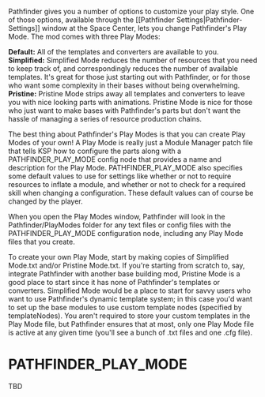 Pathfinder gives you a number of options to customize your play style. One of those options, available through the [[Pathfinder Settings|Pathfinder-Settings]] window at the Space Center, lets you change Pathfinder's Play Mode. The mod comes with three Play Modes:  

**Default:** All of the templates and converters are available to you.  
**Simplified:** Simplified Mode reduces the number of resources that you need to keep track of, and correspondingly reduces the number of available templates. It's great for those just starting out with Pathfinder, or for those who want some complexity in their bases without being overwhelming.  
**Pristine:** Pristine Mode strips away all templates and converters to leave you with nice looking parts with animations. Pristine Mode is nice for those who just want to make bases with Pathfinder's parts but don't want the hassle of managing a series of resource production chains.  

The best thing about Pathfinder's Play Modes is that you can create Play Modes of your own! A Play Mode is really just a Module Manager patch file that tells KSP how to configure the parts along with a PATHFINDER_PLAY_MODE config node that provides a name and description for the Play Mode. PATHFINDER_PLAY_MODE also specifies some default values to use for settings like whether or not to require resources to inflate a module, and whether or not to check for a required skill when changing a configuration. These default values can of course be changed by the player.  

When you open the Play Modes window, Pathfinder will look in the Pathfinder/PlayModes folder for any text files or config files with the PATHFINDER_PLAY_MODE configuration node, including any Play Mode files that you create.  

To create your own Play Mode, start by making copies of Simplified Mode.txt and/or Pristine Mode.txt. If you're starting from scratch to, say, integrate Pathfinder with another base building mod, Pristine Mode is a good place to start since it has none of Pathfinder's templates or converters. Simplified Mode would be a place to start for savvy users who want to use Pathfinder's dynamic template system; in this case you'd want to set up the base modules to use custom template nodes (specified by templateNodes). You aren't required to store your custom templates in the Play Mode file, but Pathfinder ensures that at most, only one Play Mode file is active at any given time (you'll see a bunch of .txt files and one .cfg file).  

# PATHFINDER_PLAY_MODE  
TBD